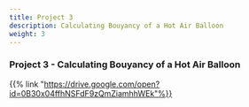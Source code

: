 ```yaml
---
title: Project 3
description: Calculating Bouyancy of a Hot Air Balloon
weight: 3
---
```


### Project 3 - Calculating Bouyancy of a Hot Air Balloon

{{% link "https://drive.google.com/open?id=0B30x04ffhNSFdF9zQmZiamhhWEk"%}}
